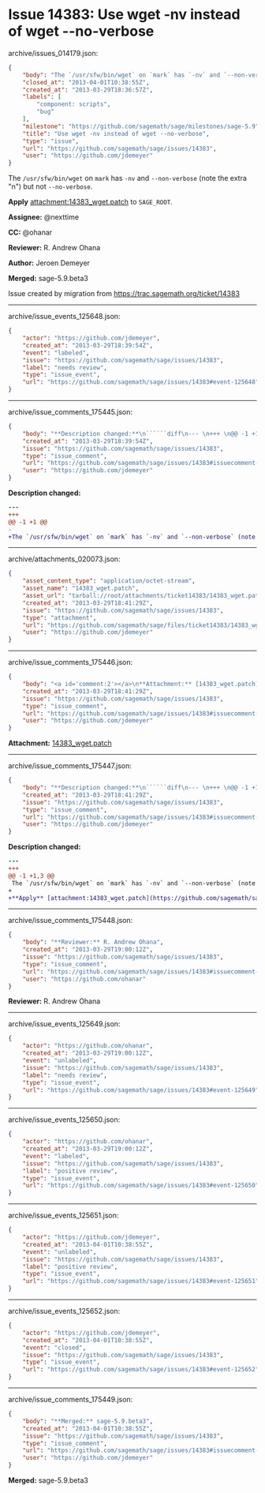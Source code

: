 # Issue 14383: Use wget -nv instead of wget --no-verbose

archive/issues_014179.json:
```json
{
    "body": "The `/usr/sfw/bin/wget` on `mark` has `-nv` and `--non-verbose` (note the extra \"n\") but not `--no-verbose`.\n\n**Apply** [attachment:14383_wget.patch](https://github.com/sagemath/sage/files/ticket14383/14383_wget.patch) to `SAGE_ROOT`.\n\n**Assignee:** @nexttime\n\n**CC:**  @ohanar\n\n**Reviewer:** R. Andrew Ohana\n\n**Author:** Jeroen Demeyer\n\n**Merged:** sage-5.9.beta3\n\nIssue created by migration from https://trac.sagemath.org/ticket/14383\n\n",
    "closed_at": "2013-04-01T10:38:55Z",
    "created_at": "2013-03-29T18:36:57Z",
    "labels": [
        "component: scripts",
        "bug"
    ],
    "milestone": "https://github.com/sagemath/sage/milestones/sage-5.9",
    "title": "Use wget -nv instead of wget --no-verbose",
    "type": "issue",
    "url": "https://github.com/sagemath/sage/issues/14383",
    "user": "https://github.com/jdemeyer"
}
```
The `/usr/sfw/bin/wget` on `mark` has `-nv` and `--non-verbose` (note the extra "n") but not `--no-verbose`.

**Apply** [attachment:14383_wget.patch](https://github.com/sagemath/sage/files/ticket14383/14383_wget.patch) to `SAGE_ROOT`.

**Assignee:** @nexttime

**CC:**  @ohanar

**Reviewer:** R. Andrew Ohana

**Author:** Jeroen Demeyer

**Merged:** sage-5.9.beta3

Issue created by migration from https://trac.sagemath.org/ticket/14383





---

archive/issue_events_125648.json:
```json
{
    "actor": "https://github.com/jdemeyer",
    "created_at": "2013-03-29T18:39:54Z",
    "event": "labeled",
    "issue": "https://github.com/sagemath/sage/issues/14383",
    "label": "needs review",
    "type": "issue_event",
    "url": "https://github.com/sagemath/sage/issues/14383#event-125648"
}
```



---

archive/issue_comments_175445.json:
```json
{
    "body": "**Description changed:**\n``````diff\n--- \n+++ \n@@ -1 +1 @@\n-\n+The `/usr/sfw/bin/wget` on `mark` has `-nv` and `--non-verbose` (note the extra \"n\") but not `--no-verbose`.\n``````\n",
    "created_at": "2013-03-29T18:39:54Z",
    "issue": "https://github.com/sagemath/sage/issues/14383",
    "type": "issue_comment",
    "url": "https://github.com/sagemath/sage/issues/14383#issuecomment-175445",
    "user": "https://github.com/jdemeyer"
}
```

**Description changed:**
``````diff
--- 
+++ 
@@ -1 +1 @@
-
+The `/usr/sfw/bin/wget` on `mark` has `-nv` and `--non-verbose` (note the extra "n") but not `--no-verbose`.
``````




---

archive/attachments_020073.json:
```json
{
    "asset_content_type": "application/octet-stream",
    "asset_name": "14383_wget.patch",
    "asset_url": "tarball://root/attachments/ticket14383/14383_wget.patch",
    "created_at": "2013-03-29T18:41:29Z",
    "issue": "https://github.com/sagemath/sage/issues/14383",
    "type": "attachment",
    "url": "https://github.com/sagemath/sage/files/ticket14383/14383_wget.patch",
    "user": "https://github.com/jdemeyer"
}
```



---

archive/issue_comments_175446.json:
```json
{
    "body": "<a id='comment:2'></a>\n**Attachment:** [14383_wget.patch](https://github.com/sagemath/sage/files/ticket14383/14383_wget.patch)",
    "created_at": "2013-03-29T18:41:29Z",
    "issue": "https://github.com/sagemath/sage/issues/14383",
    "type": "issue_comment",
    "url": "https://github.com/sagemath/sage/issues/14383#issuecomment-175446",
    "user": "https://github.com/jdemeyer"
}
```

<a id='comment:2'></a>
**Attachment:** [14383_wget.patch](https://github.com/sagemath/sage/files/ticket14383/14383_wget.patch)



---

archive/issue_comments_175447.json:
```json
{
    "body": "**Description changed:**\n``````diff\n--- \n+++ \n@@ -1 +1,3 @@\n The `/usr/sfw/bin/wget` on `mark` has `-nv` and `--non-verbose` (note the extra \"n\") but not `--no-verbose`.\n+\n+**Apply** [attachment:14383_wget.patch](https://github.com/sagemath/sage/files/ticket14383/14383_wget.patch) to `SAGE_ROOT`.\n``````\n",
    "created_at": "2013-03-29T18:41:29Z",
    "issue": "https://github.com/sagemath/sage/issues/14383",
    "type": "issue_comment",
    "url": "https://github.com/sagemath/sage/issues/14383#issuecomment-175447",
    "user": "https://github.com/jdemeyer"
}
```

**Description changed:**
``````diff
--- 
+++ 
@@ -1 +1,3 @@
 The `/usr/sfw/bin/wget` on `mark` has `-nv` and `--non-verbose` (note the extra "n") but not `--no-verbose`.
+
+**Apply** [attachment:14383_wget.patch](https://github.com/sagemath/sage/files/ticket14383/14383_wget.patch) to `SAGE_ROOT`.
``````




---

archive/issue_comments_175448.json:
```json
{
    "body": "**Reviewer:** R. Andrew Ohana",
    "created_at": "2013-03-29T19:00:12Z",
    "issue": "https://github.com/sagemath/sage/issues/14383",
    "type": "issue_comment",
    "url": "https://github.com/sagemath/sage/issues/14383#issuecomment-175448",
    "user": "https://github.com/ohanar"
}
```

**Reviewer:** R. Andrew Ohana



---

archive/issue_events_125649.json:
```json
{
    "actor": "https://github.com/ohanar",
    "created_at": "2013-03-29T19:00:12Z",
    "event": "unlabeled",
    "issue": "https://github.com/sagemath/sage/issues/14383",
    "label": "needs review",
    "type": "issue_event",
    "url": "https://github.com/sagemath/sage/issues/14383#event-125649"
}
```



---

archive/issue_events_125650.json:
```json
{
    "actor": "https://github.com/ohanar",
    "created_at": "2013-03-29T19:00:12Z",
    "event": "labeled",
    "issue": "https://github.com/sagemath/sage/issues/14383",
    "label": "positive review",
    "type": "issue_event",
    "url": "https://github.com/sagemath/sage/issues/14383#event-125650"
}
```



---

archive/issue_events_125651.json:
```json
{
    "actor": "https://github.com/jdemeyer",
    "created_at": "2013-04-01T10:38:55Z",
    "event": "unlabeled",
    "issue": "https://github.com/sagemath/sage/issues/14383",
    "label": "positive review",
    "type": "issue_event",
    "url": "https://github.com/sagemath/sage/issues/14383#event-125651"
}
```



---

archive/issue_events_125652.json:
```json
{
    "actor": "https://github.com/jdemeyer",
    "created_at": "2013-04-01T10:38:55Z",
    "event": "closed",
    "issue": "https://github.com/sagemath/sage/issues/14383",
    "type": "issue_event",
    "url": "https://github.com/sagemath/sage/issues/14383#event-125652"
}
```



---

archive/issue_comments_175449.json:
```json
{
    "body": "**Merged:** sage-5.9.beta3",
    "created_at": "2013-04-01T10:38:55Z",
    "issue": "https://github.com/sagemath/sage/issues/14383",
    "type": "issue_comment",
    "url": "https://github.com/sagemath/sage/issues/14383#issuecomment-175449",
    "user": "https://github.com/jdemeyer"
}
```

**Merged:** sage-5.9.beta3
